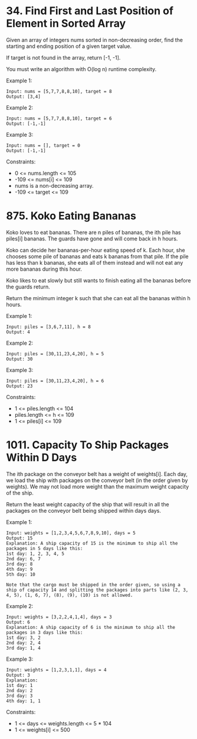 # 34. Find First and Last Position of Element in Sorted Array
Given an array of integers nums sorted in non-decreasing order, find the starting and ending position of a given target value.

If target is not found in the array, return [-1, -1].

You must write an algorithm with O(log n) runtime complexity.



Example 1:
```
Input: nums = [5,7,7,8,8,10], target = 8
Output: [3,4]
```
Example 2:
```
Input: nums = [5,7,7,8,8,10], target = 6
Output: [-1,-1]
```
Example 3:
```
Input: nums = [], target = 0
Output: [-1,-1]
```

Constraints:

- 0 <= nums.length <= 105
- -109 <= nums[i] <= 109
- nums is a non-decreasing array.
- -109 <= target <= 109
# 875. Koko Eating Bananas
Koko loves to eat bananas. There are n piles of bananas, the ith pile has piles[i] bananas. The guards have gone and will come back in h hours.

Koko can decide her bananas-per-hour eating speed of k. Each hour, she chooses some pile of bananas and eats k bananas from that pile. If the pile has less than k bananas, she eats all of them instead and will not eat any more bananas during this hour.

Koko likes to eat slowly but still wants to finish eating all the bananas before the guards return.

Return the minimum integer k such that she can eat all the bananas within h hours.



Example 1:
```
Input: piles = [3,6,7,11], h = 8
Output: 4
```
Example 2:
```
Input: piles = [30,11,23,4,20], h = 5
Output: 30
```
Example 3:
```
Input: piles = [30,11,23,4,20], h = 6
Output: 23
```

Constraints:

- 1 <= piles.length <= 104
- piles.length <= h <= 109
- 1 <= piles[i] <= 109

# 1011. Capacity To Ship Packages Within D Days

The ith package on the conveyor belt has a weight of weights[i]. Each day, we load the ship with packages on the conveyor belt (in the order given by weights). We may not load more weight than the maximum weight capacity of the ship.

Return the least weight capacity of the ship that will result in all the packages on the conveyor belt being shipped within days days.



Example 1:
```
Input: weights = [1,2,3,4,5,6,7,8,9,10], days = 5
Output: 15
Explanation: A ship capacity of 15 is the minimum to ship all the packages in 5 days like this:
1st day: 1, 2, 3, 4, 5
2nd day: 6, 7
3rd day: 8
4th day: 9
5th day: 10

Note that the cargo must be shipped in the order given, so using a ship of capacity 14 and splitting the packages into parts like (2, 3, 4, 5), (1, 6, 7), (8), (9), (10) is not allowed.
```
Example 2:
```
Input: weights = [3,2,2,4,1,4], days = 3
Output: 6
Explanation: A ship capacity of 6 is the minimum to ship all the packages in 3 days like this:
1st day: 3, 2
2nd day: 2, 4
3rd day: 1, 4
```
Example 3:
```
Input: weights = [1,2,3,1,1], days = 4
Output: 3
Explanation:
1st day: 1
2nd day: 2
3rd day: 3
4th day: 1, 1
```

Constraints:

- 1 <= days <= weights.length <= 5 * 104
- 1 <= weights[i] <= 500